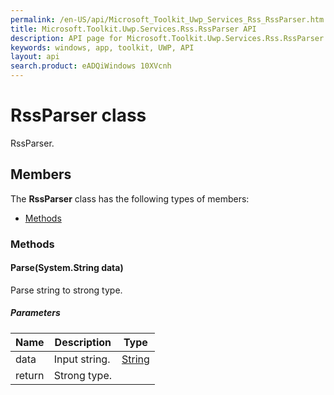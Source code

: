 ```yaml
---
permalink: /en-US/api/Microsoft_Toolkit_Uwp_Services_Rss_RssParser.htm
title: Microsoft.Toolkit.Uwp.Services.Rss.RssParser API 
description: API page for Microsoft.Toolkit.Uwp.Services.Rss.RssParser
keywords: windows, app, toolkit, UWP, API
layout: api
search.product: eADQiWindows 10XVcnh
---
```



# RssParser class

RssParser.

## Members

The **RssParser** class has the following types of members:

* [Methods](#Methods)

### Methods

#### Parse(System.String data)

Parse string to strong type.

##### Parameters



| Name | Description | Type || --- | --- | --- || data | Input string. | [String](https://msdn.microsoft.com/library/windows/apps/System.String) || return |Strong type. |



